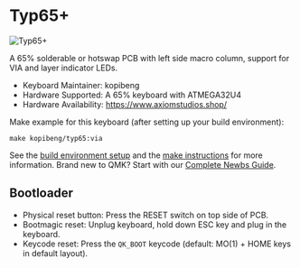 # Typ65+

![Typ65+](https://i.imgur.com/WCTwfdF.jpg)

A 65% solderable or hotswap PCB with left side macro column, support for VIA and layer indicator LEDs.

* Keyboard Maintainer: kopibeng
* Hardware Supported: A 65% keyboard with ATMEGA32U4
* Hardware Availability: https://www.axiomstudios.shop/

Make example for this keyboard (after setting up your build environment):

    make kopibeng/typ65:via
    
See the [build environment setup](https://docs.qmk.fm/#/getting_started_build_tools) and the [make instructions](https://docs.qmk.fm/#/getting_started_make_guide) for more information. Brand new to QMK? Start with our [Complete Newbs Guide](https://docs.qmk.fm/#/newbs).

## Bootloader

* Physical reset button: Press the RESET switch on top side of PCB.
* Bootmagic reset: Unplug keyboard, hold down ESC key and plug in the keyboard.
* Keycode reset: Press the `QK_BOOT` keycode (default: MO(1) + HOME keys in default layout).
